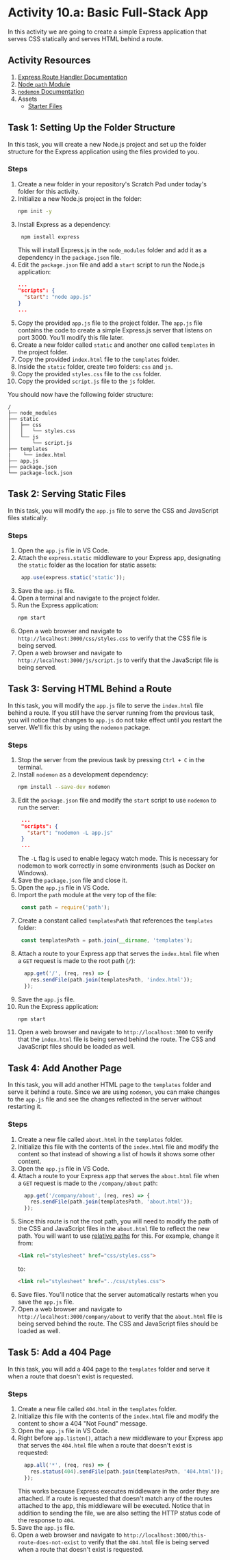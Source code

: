 # Activity 10.a: Basic Full-Stack App

In this activity we are going to create a simple Express application that serves CSS statically and serves HTML behind a route.

## Activity Resources

1. [Express Route Handler Documentation](https://expressjs.com/en/4x/api.html#app.METHOD)
2. [Node `path` Module](https://nodejs.org/api/path.html)
3. [`nodemon` Documentation](https://www.npmjs.com/package/nodemon)
4. Assets
   * [Starter Files](files/)

## Task 1: Setting Up the Folder Structure

In this task, you will create a new Node.js project and set up the folder structure for the Express application using the files provided to you.

### Steps

1. Create a new folder in your repository's Scratch Pad under today's folder for this activity.
2. Initialize a new Node.js project in the folder:
   ```bash
   npm init -y
   ```
3. Install Express as a dependency:
   ```bash
    npm install express
    ```
    This will install Express.js in the `node_modules` folder and add it as a dependency in the `package.json` file.
4. Edit the `package.json` file and add a `start` script to run the Node.js application:
   ```json
   ...
   "scripts": {
     "start": "node app.js"
   }
   ...
   ```
5. Copy the provided `app.js` file to the project folder. The `app.js` file contains the code to create a simple Express.js server that listens on port 3000. You'll modify this file later.
6. Create a new folder called `static` and another one called `templates` in the project folder.
7. Copy the provided `index.html` file to the `templates` folder.
8. Inside the `static` folder, create two folders: `css` and `js`.
9. Copy the provided `styles.css` file to the `css` folder.
10. Copy the provided `script.js` file to the `js` folder.

You should now have the following folder structure:

```
/
├── node_modules
├── static
│   ├── css
│   │   └── styles.css
│   └── js
│       └── script.js
├── templates
|    └── index.html
├── app.js
├── package.json
└── package-lock.json
```

## Task 2: Serving Static Files

In this task, you will modify the `app.js` file to serve the CSS and JavaScript files statically.

### Steps

1. Open the `app.js` file in VS Code.
2. Attach the `express.static` middleware to your Express app, designating the `static` folder as the location for static assets:
   ```js
    app.use(express.static('static'));
    ```
3. Save the `app.js` file.
4. Open a terminal and navigate to the project folder.
5. Run the Express application:
   ```bash
   npm start
   ```
6. Open a web browser and navigate to `http://localhost:3000/css/styles.css` to verify that the CSS file is being served.
7. Open a web browser and navigate to `http://localhost:3000/js/script.js` to verify that the JavaScript file is being served.


## Task 3: Serving HTML Behind a Route

In this task, you will modify the `app.js` file to serve the `index.html` file behind a route. If you still have the server running from the previous task, you will notice that changes to `app.js` do not take effect until you restart the server. We'll fix this by using the `nodemon` package.

### Steps

1. Stop the server from the previous task by pressing `Ctrl + C` in the terminal.
2. Install `nodemon` as a development dependency:
   ```bash
   npm install --save-dev nodemon
   ```
3. Edit the `package.json` file and modify the `start` script to use `nodemon` to run the server:
   ```json
    ...
    "scripts": {
      "start": "nodemon -L app.js"
    }
    ...
    ```
    The `-L` flag is used to enable legacy watch mode. This is necessary for nodemon to work correctly in some environments (such as Docker on Windows).
4. Save the `package.json` file and close it.
5. Open the `app.js` file in VS Code.
6. Import the `path` module at the very top of the file:
   ```js
    const path = require('path');
    ```
7. Create a constant called `templatesPath` that references the `templates` folder:
   ```js
    const templatesPath = path.join(__dirname, 'templates');
    ```
8. Attach a route to your Express app that serves the `index.html` file when a `GET` request is made to the root path (`/`):
    ```js
      app.get('/', (req, res) => {
        res.sendFile(path.join(templatesPath, 'index.html'));
      });
    ```
9. Save the `app.js` file.
10. Run the Express application:
    ```bash
    npm start
    ```
11. Open a web browser and navigate to `http://localhost:3000` to verify that the `index.html` file is being served behind the route. The CSS and JavaScript files should be loaded as well.


## Task 4: Add Another Page

In this task, you will add another HTML page to the `templates` folder and serve it behind a route. Since we are using `nodemon`, you can make changes to the `app.js` file and see the changes reflected in the server without restarting it.

### Steps

1. Create a new file called `about.html` in the `templates` folder.
2. Initialize this file with the contents of the `index.html` file and modify the content so that instead of showing a list of howls it shows some other content.
3. Open the `app.js` file in VS Code.
4. Attach a route to your Express app that serves the `about.html` file when a `GET` request is made to the `/company/about` path:
    ```js
      app.get('/company/about', (req, res) => {
        res.sendFile(path.join(templatesPath, 'about.html'));
      });
    ```
5. Since this route is not the root path, you will need to modify the path of the CSS and JavaScript files in the `about.html` file to reflect the new path. You will want to use [relative paths](https://sitechecker.pro/what-is-absolute-and-relative-url/) for this. For example, change it from:
    ```html
    <link rel="stylesheet" href="css/styles.css">
    ```
    to:
    ```html
    <link rel="stylesheet" href="../css/styles.css">
    ```
6. Save files. You'll notice that the server automatically restarts when you save the `app.js` file.
7. Open a web browser and navigate to `http://localhost:3000/company/about` to verify that the `about.html` file is being served behind the route. The CSS and JavaScript files should be loaded as well.


## Task 5: Add a 404 Page

In this task, you will add a 404 page to the `templates` folder and serve it when a route that doesn't exist is requested.

### Steps

1. Create a new file called `404.html` in the `templates` folder.
2. Initialize this file with the contents of the `index.html` file and modify the content to show a 404 "Not Found" message.
3. Open the `app.js` file in VS Code.
4. Right before `app.listen()`, attach a new middleware to your Express app that serves the `404.html` file when a route that doesn't exist is requested:
    ```js
      app.all('*', (req, res) => {
        res.status(404).sendFile(path.join(templatesPath, '404.html'));
      });
    ```
    This works because Express executes middleware in the order they are attached. If a route is requested that doesn't match any of the routes attached to the app, this middleware will be executed. Notice that in addition to sending the file, we are also setting the HTTP status code of the response to `404`.
5. Save the `app.js` file.
6. Open a web browser and navigate to `http://localhost:3000/this-route-does-not-exist` to verify that the `404.html` file is being served when a route that doesn't exist is requested.